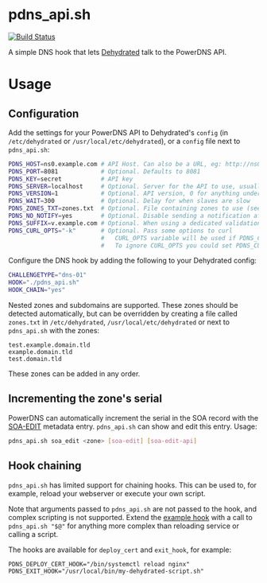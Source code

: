 # pdns_api.sh
[![Build Status](https://travis-ci.com/silkeh/pdns_api.sh.svg?branch=master)](https://travis-ci.com/silkeh/pdns_api.sh)

A simple DNS hook that lets [Dehydrated][] talk to the PowerDNS API.

# Usage
## Configuration
Add the settings for your PowerDNS API to Dehydrated's `config`
(in `/etc/dehydrated` or `/usr/local/etc/dehydrated`),
or a `config` file next to `pdns_api.sh`:

```sh
PDNS_HOST=ns0.example.com # API Host. Can also be a URL, eg: http://ns0.example.com:8081
PDNS_PORT=8081            # Optional. Defaults to 8081
PDNS_KEY=secret           # API key
PDNS_SERVER=localhost     # Optional. Server for the API to use, usually `localhost`
PDNS_VERSION=1            # Optional. API version, 0 for anything under PowerDNS 4
PDNS_WAIT=300             # Optional. Delay for when slaves are slow
PDNS_ZONES_TXT=zones.txt  # Optional. File containing zones to use (see below).
PDNS_NO_NOTIFY=yes        # Optional. Disable sending a notification after updating the zone.
PDNS_SUFFIX=v.example.com # Optional. When using a dedicated validation zone via CNAME redirection
PDNS_CURL_OPTS="-k"       # Optional. Pass some options to curl
                          #   CURL_OPTS variable will be used if PDNS_CURL_OPTS undefined
                          #   To ignore CURL_OPTS you could set PDNS_CURL_OPTS to empty string
```

Configure the DNS hook by adding the following to your Dehydrated config:

```sh
CHALLENGETYPE="dns-01"
HOOK="./pdns_api.sh"
HOOK_CHAIN="yes"
```

Nested zones and subdomains are supported.
These zones should be detected automatically,
but can be overridden by creating a file called `zones.txt` in
`/etc/dehydrated`, `/usr/local/etc/dehydrated`
or next to `pdns_api.sh` with the zones:

```
test.example.domain.tld
example.domain.tld
test.domain.tld
```

These zones can be added in any order.

## Incrementing the zone's serial
PowerDNS can automatically increment the serial in the SOA record with the [SOA-EDIT][] metadata entry.
`pdns_api.sh` can show and edit this entry.
Usage:

```sh
pdns_api.sh soa_edit <zone> [soa-edit] [soa-edit-api]
```

## Hook chaining

`pdns_api.sh` has limited support for chaining hooks.
This can be used to, for example, reload your webserver or execute your own script.

Note that arguments passed to `pdns_api.sh` are not passed to the hook, and complex scripting is not supported.
Extend the [example hook] with a call to `pdns_api.sh "$@"` for anything more complex than reloading service or calling a script.

The hooks are available for `deploy_cert` and `exit_hook`, for example:

```
PDNS_DEPLOY_CERT_HOOK="/bin/systemctl reload nginx"
PDNS_EXIT_HOOK="/usr/local/bin/my-dehydrated-script.sh"
```

[dehydrated]:   https://github.com/dehydrated-io/dehydrated
[example hook]: https://github.com/dehydrated-io/dehydrated/blob/master/docs/examples/hook.sh
[SOA-EDIT]:     https://doc.powerdns.com/authoritative/dnssec/operational.html#soa-edit-ensure-signature-freshness-on-slaves
